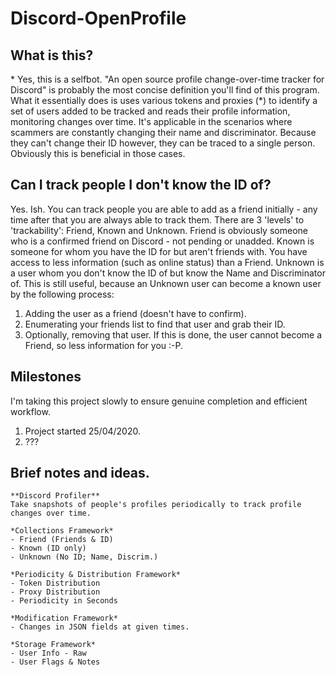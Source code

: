 # Discord-OpenProfile

## What is this?
\* Yes, this is a selfbot.
"An open source profile change-over-time tracker for Discord" is probably the most concise definition you'll find of this program.
What it essentially does is uses various tokens and proxies (\*) to identify a set of users added to be tracked and reads their
profile information, monitoring changes over time. It's applicable in the scenarios where scammers are constantly changing their 
name and discriminator. Because they can't change their ID however, they can be traced to a single person. Obviously this is beneficial
in those cases.

## Can I track people I don't know the ID of?
Yes. Ish. You can track people you are able to add as a friend initially - any time after that you are always able to track them. 
There are 3 'levels' to 'trackability': Friend, Known and Unknown. Friend is obviously someone who is a confirmed friend on 
Discord - not pending or unadded. Known is someone for whom you have the ID for but aren't friends with. You have access
to less information (such as online status) than a Friend. Unknown is a user whom you don't know the ID of but know the Name
and Discriminator of. This is still useful, because an Unknown user can become a known user by the following process:

1. Adding the user as a friend (doesn't have to confirm).
2. Enumerating your friends list to find that user and grab their ID.
3. Optionally, removing that user. If this is done, the user cannot become a Friend, so less information for you :-P.

## Milestones
I'm taking this project slowly to ensure genuine completion and efficient workflow. 

1. Project started 25/04/2020.
2. ???

## Brief notes and ideas.
```
**Discord Profiler**
Take snapshots of people's profiles periodically to track profile changes over time.

*Collections Framework*
- Friend (Friends & ID)
- Known (ID only)
- Unknown (No ID; Name, Discrim.)

*Periodicity & Distribution Framework*
- Token Distribution
- Proxy Distribution
- Periodicity in Seconds

*Modification Framework*
- Changes in JSON fields at given times.

*Storage Framework*
- User Info - Raw
- User Flags & Notes
```

